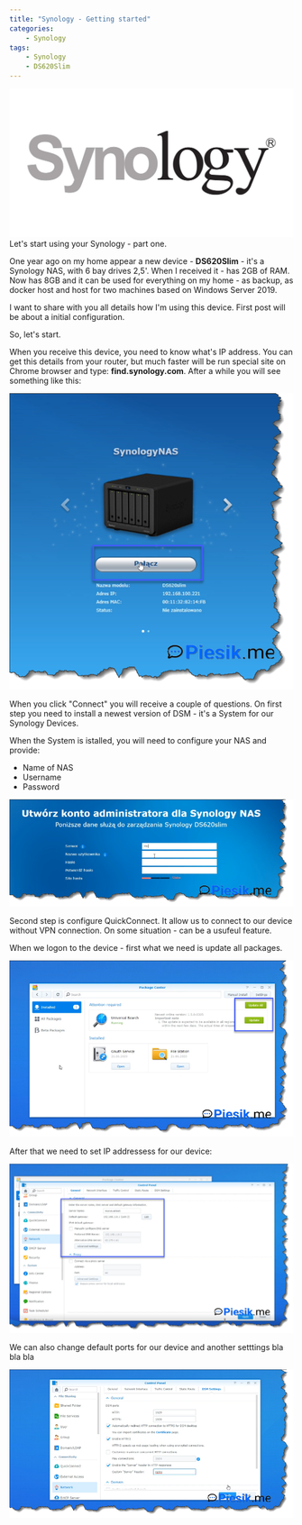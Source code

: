 ```yaml
---
title: "Synology - Getting started"
categories:
    - Synology
tags:
    - Synology
    - DS620Slim
---
```

![Synology - Getting started](/assets/images/top_images/SynologyTOP.jpg)Let's start using your Synology - part one. 

One year ago on my home appear a new device - **DS620Slim** - it's a Synology NAS, with 6 bay drives 2,5'. When I received it - has 2GB of RAM. Now has 8GB and it can be used for everything on my home - as backup, as docker host and host for two machines based on Windows Server 2019.

I want to share with you all details how I'm using this device. First post will be about a initial configuration.

So, let's start.

When you receive this device, you need to know what's IP address. You can get this details from your router, but much faster will be run special site on Chrome browser and type: **find.synology.com**. After a while you will see something like this:

![Synology - Getting started](/assets/images/posts/Synology1/01.png)

When you click "Connect" you will receive a couple of questions. On first step you need to install a newest version of DSM - it's a System for our Synology Devices. 

When the System is istalled, you will need to configure your NAS and provide:

* Name of NAS
* Username
* Password

![Synology - Getting started](/assets/images/posts/Synology1/02.png)

Second step is configure QuickConnect. It allow us to connect to our device without VPN connection. On some situation - can be a usufeul feature.

When we logon to the device - first what we need is update all packages. 

![Synology - Getting started](/assets/images/posts/Synology1/03.png)

After that we need to set IP addressess for our device:

![Synology - Getting started](/assets/images/posts/Synology1/04.png)

We can also change default ports for our device and another setttings bla bla bla 

![Synology - Getting started](/assets/images/posts/Synology1/05.png)

